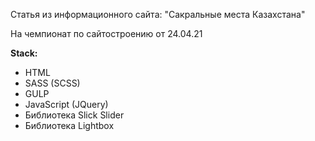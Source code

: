 Статья из информационного сайта:
"Сакральные места Казахстана"

На чемпионат по сайтостроению от 24.04.21

**Stack:**
* HTML
* SASS (SCSS)
* GULP
* JavaScript (JQuery)
* Библиотека Slick Slider
* Библиотека Lightbox
